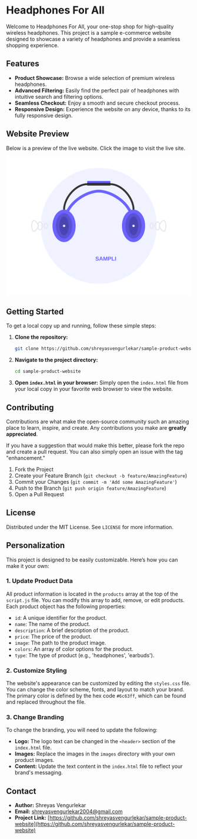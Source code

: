 # Headphones For All

Welcome to Headphones For All, your one-stop shop for high-quality wireless headphones. This project is a sample e-commerce website designed to showcase a variety of headphones and provide a seamless shopping experience.

## Features

*   **Product Showcase:** Browse a wide selection of premium wireless headphones.
*   **Advanced Filtering:** Easily find the perfect pair of headphones with intuitive search and filtering options.
*   **Seamless Checkout:** Enjoy a smooth and secure checkout process.
*   **Responsive Design:** Experience the website on any device, thanks to its fully responsive design.

## Website Preview

Below is a preview of the live website. Click the image to visit the live site.

<p align="center">
  <a href="https://headphones-for-all.netlify.app" target="_blank" rel="noopener noreferrer">
    <img src="images\hero-headphones.svg" alt="Website Preview" width="800">
  </a>
</p>

## Getting Started

To get a local copy up and running, follow these simple steps:

1.  **Clone the repository:**
    ```sh
    git clone https://github.com/shreyasvengurlekar/sample-product-website.git
    ```
2.  **Navigate to the project directory:**
    ```sh
    cd sample-product-website
    ```
3.  **Open `index.html` in your browser:**
    Simply open the `index.html` file from your local copy in your favorite web browser to view the website.

## Contributing

Contributions are what make the open-source community such an amazing place to learn, inspire, and create. Any contributions you make are **greatly appreciated**.

If you have a suggestion that would make this better, please fork the repo and create a pull request. You can also simply open an issue with the tag "enhancement."

1.  Fork the Project
2.  Create your Feature Branch (`git checkout -b feature/AmazingFeature`)
3.  Commit your Changes (`git commit -m 'Add some AmazingFeature'`)
4.  Push to the Branch (`git push origin feature/AmazingFeature`)
5.  Open a Pull Request

## License

Distributed under the MIT License. See `LICENSE` for more information.

## Personalization

This project is designed to be easily customizable. Here’s how you can make it your own:

### 1. Update Product Data

All product information is located in the `products` array at the top of the `script.js` file. You can modify this array to add, remove, or edit products. Each product object has the following properties:

-   `id`: A unique identifier for the product.
-   `name`: The name of the product.
-   `description`: A brief description of the product.
-   `price`: The price of the product.
-   `image`: The path to the product image.
-   `colors`: An array of color options for the product.
-   `type`: The type of product (e.g., 'headphones', 'earbuds').

### 2. Customize Styling

The website's appearance can be customized by editing the `styles.css` file. You can change the color scheme, fonts, and layout to match your brand. The primary color is defined by the hex code `#6c63ff`, which can be found and replaced throughout the file.

### 3. Change Branding

To change the branding, you will need to update the following:

-   **Logo:** The logo text can be changed in the `<header>` section of the `index.html` file.
-   **Images:** Replace the images in the `images` directory with your own product images.
-   **Content:** Update the text content in the `index.html` file to reflect your brand's messaging.

## Contact

- **Author:** Shreyas Vengurlekar
- **Email:** [shreyasvengurlekar2004@gmail.com](mailto:shreyasvengurlekar2004@gmail.com)
- **Project Link:** [https://github.com/shreyasvengurlekar/sample-product-website](https://github.com/shreyasvengurlekar/sample-product-website)
